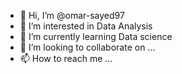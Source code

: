 - 👋 Hi, I’m @omar-sayed97
- 👀 I’m interested in Data Analysis
- 🌱 I’m currently learning Data science
- 💞️ I’m looking to collaborate on ...
- 📫 How to reach me ...

<!---
omar-sayed97/omar-sayed97 is a ✨ special ✨ repository because its `README.md` (this file) appears on your GitHub profile.
You can click the Preview link to take a look at your changes.
--->
